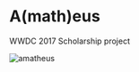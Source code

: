 # A(math)eus
WWDC 2017 Scholarship project


![amatheus](https://www.youtube.com/watch?v=Pe4V74afBS8&t=27s)
